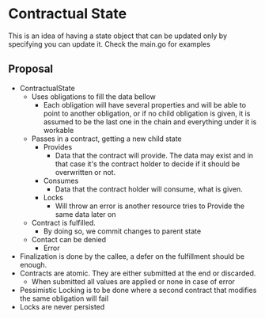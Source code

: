 # Contractual State

This is an idea of having a state object that can be updated only by specifying you can update it. Check the main.go for examples

## Proposal

- ContractualState 
	- Uses obligations to fill the data bellow
		- Each obligation will have several properties and will be able to point to another obligation, or if no child obligation is given, it is assumed to be the last one in the chain and everything under it is workable 
	- Passes in a contract, getting a new child state 
		- Provides
			- Data that the contract will provide. The data may exist and in that case it's the contract holder to decide if it should be overwritten or not. 
		- Consumes
			- Data that the contract holder will consume, what is given.
		- Locks
			- Will throw an error is another resource tries to Provide the same data later on
	- Contract is fulfilled.
		- By doing so, we commit changes to parent state
	- Contact can be denied
		- Error 
- Finalization is done by the callee, a defer on the fulfillment should be enough. 
- Contracts are atomic. They are either submitted at the end or discarded. 
	- When submitted all values are applied or none in case of error
- Pessimistic Locking is to be done where a second contract that modifies the same obligation will fail
- Locks are never persisted 
